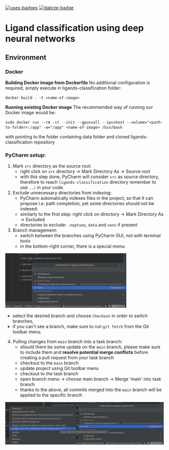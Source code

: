 [![uses-badges](https://img.shields.io/badge/uses-badges-blue.svg)](https://knowyourmeme.com/photos/325428-imagination-spongebob) 
[![dabrze-badge](https://img.shields.io/badge/makes-dabrze_smile-red.svg)](https://www.istockphoto.com/pl/wektor/du%C5%BCy-emotikon-u%C5%9Bmiechu-z-kciukiem-w-g%C3%B3r%C4%99-gm1124532572-295250550)

# Ligand classification using deep neural networks

## Environment

### Docker

**Building Docker image from Dockerfile**
No additional configuration is required, simply execute in ligands-classification folder:

```
docker build . -t <name-of-image>
```

**Running existing Docker image**
The recommended way of running our Docker image would be:

```
sudo docker run --rm -it --init --gpus=all --ipc=host --volume="<path-to-folder>:/app" -w="/app" <name-of-image> /bin/bash
```

with <path-to-folder> pointing to the folder containing data folder and cloned ligands-classification repository

### PyCharm setup: ###

1. Mark `src` directory as the source root:
    - right click on `src` directory -> Mark Directory As -> Source root
    - with this step done, PyCharm will consider `src` as source directory, therefore to reach `ligands-classification`
      directory remember to use `../` in your code.
2. Exclude unnecessary directories from indexing:
    - PyCharm automatically indexes files in the project, so that it can propose i.e. path completion, yet some
      directories should not be indexed:
    - similarly to the first step: right click on directory -> Mark Directory As -> Excluded
    - directories to exclude: `.neptune`, `data` and `venv` if present
3. Branch management:
    - switch between the branches using PyCharm GUI, not with terminal tools
    - in the bottom-right corner, there is a special menu:

![branch management](./readme-images/branch-management-pycharm.jpg "branch management")

- select the desired branch and choose `Checkout` in order to switch branches,
- if you can't see a branch, make sure to run `git fetch` from the Git toolbar menu.

4. Pulling changes from `main` branch into a task branch:
    - should there be some update on the `main` branch, please make sure to include them and **resolve potential merge
      conflicts** before creating a pull request from your task branch
    - checkout to the `main` branch
    - update project using Git toolbar menu
    - checkout to the task branch
    - open branch menu -> choose main branch -> Merge 'main' into task branch
    - thanks to the above, all commits merged into the `main` branch will be applied to the specific branch

![update branch](./readme-images/update-branch.jpg "update branch")
